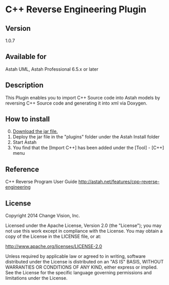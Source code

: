 C++ Reverse Engineering Plugin
=============================

Version
------------
1.0.7

Available for
------------
Astah UML, Astah Professional 6.5.x or later

Description
------------
This Plugin enables you to import C++ Source code into Astah models by
reversing C++ Source code and generating it into xml via Doxygen.

How to install
------------
0. [Download the jar file.](http://astah.change-vision.com/plugins/cplusreverse/1.0.7.html)
1. Deploy the jar file in the "plugins" folder under the Astah Install folder
2. Start Astah
3. You find that the [Import C++] has been added under the [Tool] - [C++] menu

Reference
------------
C++ Reverse Program User Guide
http://astah.net/features/cpp-reverse-engineering


License
------------
Copyright 2014 Change Vision, Inc.

Licensed under the Apache License, Version 2.0 (the "License");
you may not use this work except in compliance with the License.
You may obtain a copy of the License in the LICENSE file, or at:

   <http://www.apache.org/licenses/LICENSE-2.0>

Unless required by applicable law or agreed to in writing, software
distributed under the License is distributed on an "AS IS" BASIS,
WITHOUT WARRANTIES OR CONDITIONS OF ANY KIND, either express or implied.
See the License for the specific language governing permissions and
limitations under the License.

